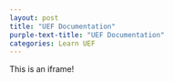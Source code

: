 ```yaml
---
layout: post
title: "UEF Documentation"
purple-text-title: "UEF Documentation"
categories: Learn UEF
---
```

This is an iframe!